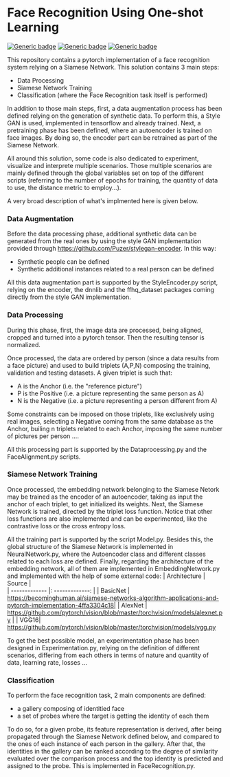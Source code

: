 # Face Recognition Using One-shot Learning

 [![Generic badge](https://img.shields.io/badge/anaconda-4.6.14-blue.svg)](https://shields.io/) [![Generic badge](https://img.shields.io/badge/pytorch-1.1.0-<COLOR>.svg)](https://shields.io/)  [![Generic badge](https://img.shields.io/badge/tensorflow-1.13.1-<COLOR>.svg)](https://shields.io/) 

This repository contains a pytorch implementation of a face recognition system relying on a Siamese Network. This solution contains 3 main steps:

  - Data Processing
  - Siamese Network Training 
  - Classification (where the Face Recognition task itself is performed)

In addition to those main steps, first, a data augmentation process has been defined relying on the generation of synthetic data. To perform this, a Style GAN is used, implemented in tensorflow and already trained. Next, a pretraining phase has been defined, where an autoencoder is trained on face images. By doing so, the encoder part can be retrained as part of the Siamese Network.

All around this solution, some code is also dedicated to experiment, visualize and interprete multiple scenarios. Those multiple scenarios are mainly defined through the global variables set on top of the different scripts (referring to the number of epochs for training, the quantity of data to use, the distance metric to employ...).

A very broad description of what's implmented here is given below. 

### Data Augmentation 

Before the data processing phase, additional synthetic data can be generated from the real ones by using the style GAN implementation provided through https://github.com/Puzer/stylegan-encoder. In this way:

- Synthetic people can be defined 
- Synthetic additional instances related to a real person can be defined 

All this data augmentation part is supported by the StyleEncoder.py script, relying on the encoder, the dnnlib and the ffhq_dataset packages coming directly from the style GAN implementation.

### Data Processing
During this phase, first, the image data are processed, being aligned, cropped and turned into a pytorch tensor. Then the resulting tensor is normalized. 

Once processed, the data are ordered by person (since a data results from a face picture) and used to build triplets (A,P,N) composing the training, validation and testing datasets. A given triplet is such that: 
- A is the Anchor (i.e. the "reference picture") 
- P is the Positive (i.e. a picture representing the same person as A) 
- N is the Negative (i.e. a picture representing a person different from A)

Some constraints can be imposed on those triplets, like exclusively using real images, selecting a Negative coming from the same database as the Anchor, builing n triplets related to each Anchor, imposing the same number of pictures per person .... 

All this processing part is supported by the Dataprocessing.py and the FaceAlignment.py scripts. 

### Siamese Network Training 

Once processed, the embedding network belonging to the Siamese Netork may be trained as the encoder of an autoencoder, taking as input the anchor of each triplet, to get initialized its weights. Next, the Siamese Network is trained, directed by the triplet loss function. 
Notice that other loss functions are also implemented and can be experimented, like the contrastive loss or the cross entropy loss. 

All the training part is supported by the script Model.py. Besides this, the global structure of the Siamese Network is implemented in NeuralNetwork.py, where the Autoencoder class and different classes related to each loss are defined. Finally, regarding the architecture of the embedding network, all of them are implemented in EmbeddingNetwork.py and implemented with the help of some external code:
| Architecture      |     Source    |  
| ------------- |: -------------: | 
| BasicNet | https://becominghuman.ai/siamese-networks-algorithm-applications-and-pytorch-implementation-4ffa3304c18|
| AlexNet | https://github.com/pytorch/vision/blob/master/torchvision/models/alexnet.py |
| VGG16| https://github.com/pytorch/vision/blob/master/torchvision/models/vgg.py  

To get the best possible model, an experimentation phase has been designed in Experimentation.py, relying on the definition of different scenarios, differing from each others in terms of nature and quantity of data, learning rate, losses ...

### Classification

To perform the face recognition task, 2 main components are defined:
- a gallery composing of identitied face  
- a set of probes where the target is getting the identity of each them

To do so, for a given probe, its feature representation is derived, after being propagated through the Siamese Network defined below, and compared to the ones of each instance of each person in the gallery. After that, the identities in the gallery can be ranked according to the degree of similarity evaluated over the comparison process and the top identity is predicted and assigned to the probe. This is implemented in FaceRecognition.py. 
